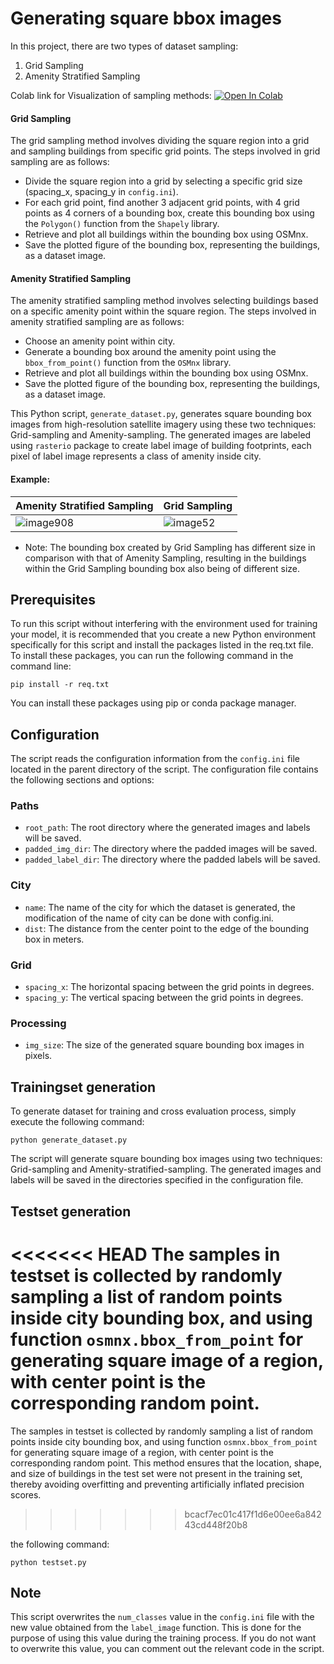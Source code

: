 # Generating square bbox images 

In this project, there are two types of dataset sampling:
1. Grid Sampling
2. Amenity Stratified Sampling

Colab link for Visualization of sampling methods:  [![Open In Colab](https://colab.research.google.com/assets/colab-badge.svg)](https://colab.research.google.com/drive/1evkK3QimFu-sQqUFDyBWpqWFfUPSmFod?usp=sharing)
#### Grid Sampling
The grid sampling method involves dividing the square region into a grid and sampling buildings from specific grid points. The steps involved in grid sampling are as follows:

- Divide the square region into a grid by selecting a specific grid size (spacing_x, spacing_y in `config.ini`).
- For each grid point, find another 3 adjacent grid points, with 4 grid points as 4 corners of a bounding box, create this bounding box using the `Polygon()` function from the `Shapely` library.
- Retrieve and plot all buildings within the bounding box using OSMnx.
- Save the plotted figure of the bounding box, representing the buildings, as a dataset image.

#### Amenity Stratified Sampling
The amenity stratified sampling method involves selecting buildings based on a specific amenity point within the square region. The steps involved in amenity stratified sampling are as follows:

- Choose an amenity point within city.
- Generate a bounding box around the amenity point using the `bbox_from_point()` function from the `OSMnx` library.
- Retrieve and plot all buildings within the bounding box using OSMnx.
- Save the plotted figure of the bounding box, representing the buildings, as a dataset image.

This Python script, `generate_dataset.py`, generates square bounding box images from high-resolution satellite imagery using these two techniques: Grid-sampling and Amenity-sampling. The generated images are labeled using `rasterio` package to create label image of building footprints, each pixel of label image represents a class of amenity inside city.

#### Example:
| Amenity Stratified Sampling| Grid Sampling                           |
| --------------------------------- | --------------------------------- |
| ![image908](https://github.com/ducanhho2296/DeepAmenitySegmentation/assets/92146886/d09c9bfc-1d6c-464e-9343-7e0c47d6d835) | ![image52](https://github.com/ducanhho2296/DeepAmenitySegmentation/assets/92146886/1d4cad48-dd3b-48cd-b2ff-0e17f9b62f19) |


- Note: The bounding box created by Grid Sampling has different size in comparison with that of Amenity Sampling, resulting in the buildings within the Grid Sampling bounding box also being of different size.


## Prerequisites

To run this script without interfering with the environment used for training your model, it is recommended that you create a new Python environment specifically for this script and install the packages listed in the req.txt file. To install these packages, you can run the following command in the command line:

```
pip install -r req.txt
```

You can install these packages using pip or conda package manager.

## Configuration

The script reads the configuration information from the `config.ini` file located in the parent directory of the script. The configuration file contains the following sections and options:

### Paths

- `root_path`: The root directory where the generated images and labels will be saved.
- `padded_img_dir`: The directory where the padded images will be saved.
- `padded_label_dir`: The directory where the padded labels will be saved.

### City

- `name`: The name of the city for which the dataset is generated, the modification of the name of city can be done with config.ini.
- `dist`: The distance from the center point to the edge of the bounding box in meters.

### Grid

- `spacing_x`: The horizontal spacing between the grid points in degrees.
- `spacing_y`: The vertical spacing between the grid points in degrees.

### Processing

- `img_size`: The size of the generated square bounding box images in pixels.

## Trainingset generation

To generate dataset for training and cross evaluation process, simply execute the following command:

```
python generate_dataset.py
```

The script will generate square bounding box images using two techniques: Grid-sampling and Amenity-stratified-sampling. The generated images and labels will be saved in the directories specified in the configuration file.

## Testset generation
<<<<<<< HEAD
The samples in testset is collected by randomly sampling a list of random points inside city bounding box, and using function ```osmnx.bbox_from_point``` for generating square image of a region, with center point is the corresponding random point.
=======
The samples in testset is collected by randomly sampling a list of random points inside city bounding box, and using function ```osmnx.bbox_from_point``` for generating square image of a region, with center point is the corresponding random point. This method ensures that the location, shape, and size of buildings in the test set were not present in the training set, thereby avoiding overfitting and preventing artificially inflated precision scores.
>>>>>>> bcacf7ec01c417f1d6e00ee6a84243cd448f20b8

the following command:
```
python testset.py
```

## Note

This script overwrites the `num_classes` value in the `config.ini` file with the new value obtained from the `label_image` function. This is done for the purpose of using this value during the training process. If you do not want to overwrite this value, you can comment out the relevant code in the script.
